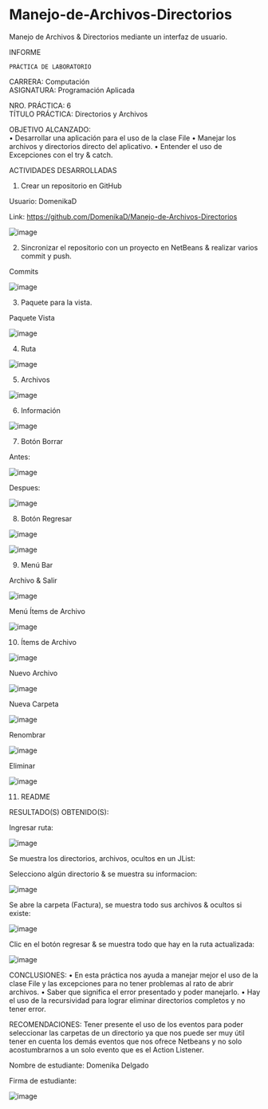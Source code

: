 # Manejo-de-Archivos-Directorios
Manejo de Archivos &amp; Directorios mediante un interfaz de usuario.


INFORME


 	PRÁCTICA DE LABORATORIO 

CARRERA: Computación	
ASIGNATURA: Programación Aplicada

NRO. PRÁCTICA:	6	
TÍTULO PRÁCTICA: Directorios y Archivos


OBJETIVO ALCANZADO:  
•	Desarrollar una aplicación para el uso de la clase File 
•	Manejar los archivos y directorios directo del aplicativo.
•	Entender el uso de Excepciones con el try & catch.

ACTIVIDADES DESARROLLADAS

1.	Crear un repositorio en GitHub

Usuario: DomenikaD

Link: https://github.com/DomenikaD/Manejo-de-Archivos-Directorios

![image](https://user-images.githubusercontent.com/49033904/59182904-89e9c200-8b30-11e9-8333-406db1d1663c.png)


2.	Sincronizar el repositorio con un proyecto en NetBeans & realizar varios commit y push.

Commits

![image](https://user-images.githubusercontent.com/49033904/59182925-91a96680-8b30-11e9-9a36-06f00e55cdcf.png)


3.	Paquete para la vista.

Paquete Vista

![image](https://user-images.githubusercontent.com/49033904/59182939-979f4780-8b30-11e9-8b45-bac2ac6a1d6f.png)

 
4.	Ruta

![image](https://user-images.githubusercontent.com/49033904/59182954-9bcb6500-8b30-11e9-8800-d7f67f6d7ee9.png)
 
5.	Archivos

![image](https://user-images.githubusercontent.com/49033904/59182957-9ff78280-8b30-11e9-88ef-25f4a0da3657.png)
 
6.	Información 

![image](https://user-images.githubusercontent.com/49033904/59182969-a685fa00-8b30-11e9-84ae-0e575a64c152.png)

7.	Botón Borrar

Antes:

![image](https://user-images.githubusercontent.com/49033904/59182981-ad147180-8b30-11e9-8e06-ee58f4d90580.png)
 
Despues:

![image](https://user-images.githubusercontent.com/49033904/59182986-b0a7f880-8b30-11e9-90be-60fc46ccbe6d.png)

 
8.	Botón Regresar

![image](https://user-images.githubusercontent.com/49033904/59182994-b6054300-8b30-11e9-865b-f99e1a0a5419.png)   

![image](https://user-images.githubusercontent.com/49033904/59183005-bbfb2400-8b30-11e9-8a50-f635c98640a2.png)

9.	Menú Bar


Archivo & Salir

![image](https://user-images.githubusercontent.com/49033904/59183016-c2899b80-8b30-11e9-848b-ea0c471e968c.png)
 

Menú Ítems de Archivo

![image](https://user-images.githubusercontent.com/49033904/59183037-cfa68a80-8b30-11e9-95ed-1d545baf5bee.png)
 
10.	Ítems de Archivo

 ![image](https://user-images.githubusercontent.com/49033904/59183042-d6350200-8b30-11e9-9044-68d3ac514d8f.png)


Nuevo Archivo

![image](https://user-images.githubusercontent.com/49033904/59183049-db924c80-8b30-11e9-931d-46ae03a79039.png)
 
 
Nueva Carpeta
 
![image](https://user-images.githubusercontent.com/49033904/59183063-e1882d80-8b30-11e9-9f08-30927bbf3c9b.png)


Renombrar

![image](https://user-images.githubusercontent.com/49033904/59183084-e77e0e80-8b30-11e9-8b20-610f20505d51.png)

 
Eliminar
 
![image](https://user-images.githubusercontent.com/49033904/59183105-ecdb5900-8b30-11e9-9892-f7db11986531.png)    


11.	README



RESULTADO(S) OBTENIDO(S):

Ingresar ruta:

![image](https://user-images.githubusercontent.com/49033904/59183118-f2d13a00-8b30-11e9-9938-151e961db694.png)

Se muestra los directorios, archivos, ocultos en un JList:

Selecciono algún directorio & se muestra su informacion:


![image](https://user-images.githubusercontent.com/49033904/59183136-fb297500-8b30-11e9-83c3-8b6c7bc97d92.png)
 

Se abre la carpeta (Factura), se muestra todo sus archivos & ocultos si existe:

![image](https://user-images.githubusercontent.com/49033904/59183149-0086bf80-8b31-11e9-98e6-4294f60ae479.png)

 
Clic en el botón regresar & se muestra todo que hay en la ruta actualizada:

![image](https://user-images.githubusercontent.com/49033904/59183159-08466400-8b31-11e9-9067-170b01dcc0a2.png)


 
 
CONCLUSIONES: 
•	En esta práctica nos ayuda a manejar mejor el uso de la clase File y las excepciones para no tener problemas al rato de abrir archivos.
•	Saber que significa el error presentado y poder manejarlo.
•	Hay el uso de la recursividad para lograr eliminar directorios completos y no tener error.


RECOMENDACIONES: 
Tener presente el uso de los eventos para poder seleccionar las carpetas de un directorio ya que nos puede ser muy útil tener en cuenta los demás eventos que nos ofrece Netbeans y no solo acostumbrarnos a un solo evento que es el Action Listener.


Nombre de estudiante: Domenika Delgado


Firma de estudiante:   

![image](https://user-images.githubusercontent.com/49033904/59183165-0da3ae80-8b31-11e9-9ade-016b009ab47d.png)

